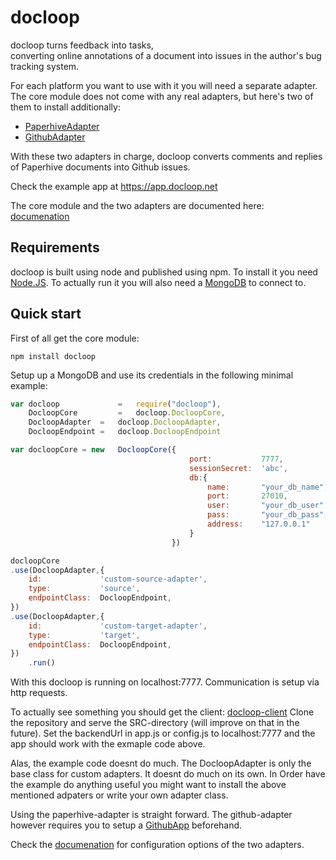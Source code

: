 # docloop

docloop turns feedback into tasks, <br/>
converting online annotations of a document into issues in the author's bug tracking system.

For each platform you want to use with it you will need a separate adapter. 
The core module does not come with any real adapters, but here's two of them to install additionally:

* [PaperhiveAdapter](https://github.com/docloop/paperhive-adapter)
* [GithubAdapter](https://github.com/docloop/github-adapter)

With these two adapters in charge, docloop converts comments and replies of Paperhive documents into Github issues.

Check the example app at https://app.docloop.net

The core module and the two adapters are documented here: [documenation](https://https://docloop.github.io/docs)

## Requirements

docloop is built using node and published using npm.
To install it you need [Node.JS](https://nodejs.org).
To actually run it you will also need a [MongoDB](https://www.mongodb.com/) to connect to.


## Quick start

First of all get the core module:

    npm install docloop

Setup up a MongoDB and use its credentials in the following minimal example:

```javascript
var docloop 			=	require("docloop"),
	DocloopCore 		=	docloop.DocloopCore,
	DocloopAdapter	=	docloop.DocloopAdapter,
	DocloopEndpoint	=	docloop.DocloopEndpoint

var docloopCore = new	DocloopCore({
										port:			7777,
										sessionSecret:	'abc',
										db:{
											name:		"your_db_name",
											port:		27010, 			//or wherever your db is running
											user:		"your_db_user",	//if authentication is required
											pass:		"your_db_pass",	//if authentication is required
											address:	"127.0.0.1" 	//or wherever your db is running
										}
									})

docloopCore
.use(DocloopAdapter,{
	id:				'custom-source-adapter',
	type:			'source',
	endpointClass:	DocloopEndpoint,
})
.use(DocloopAdapter,{
	id:				'custom-target-adapter',
	type:			'target',
	endpointClass:	DocloopEndpoint,
})
	.run()
```

With this docloop is running on localhost:7777. Communication is setup via http requests.

To actually see something you should get the client: [docloop-client](https://github.com/docloop/client)
Clone the repository and serve the SRC-directory (will improve on that in the future). Set the backendUrl in app.js or config.js to 
localhost:7777 and the app should work with the exmaple code above.

Alas, the example code doesnt do much. The DocloopAdapter is only the base class for custom adapters. It doesnt do much on its own.
In Order have the example do anything useful you might want to install the above mentioned adpaters or write your own adapter class.

Using the paperhive-adapter is straight forward. The github-adapter however requires you to setup a [GithubApp](https://developer.github.com/apps/) beforehand.

Check the [documenation](https://https://docloop.github.io/docs) for configuration options of the two adapters.

